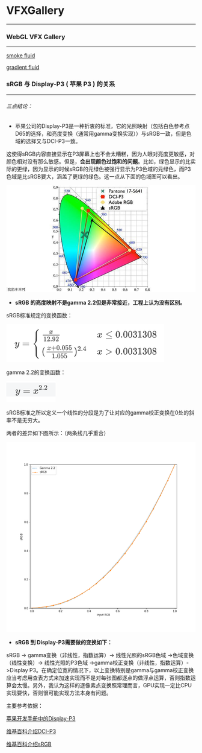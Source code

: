 # VFXGallery
***

### WebGL VFX Gallery

---

[smoke fluid](./sf.html)

[gradient fluid](./gf.html)

### sRGB 与 Display-P3 ( 苹果 P3 ) 的关系

---

###### 三点结论：

- 苹果公司的Display-P3是一种折衷的标准，它的光照映射（包括白色参考点D65的选择，和亮度变换（通常用gamma变换实现））与sRGB一致，但是色域的选择又与DCI-P3一致。


这使得sRGB内容直接显示在P3屏幕上也不会太糟糕，因为人眼对亮度更敏感，对颜色相对没有那么敏感。但是，**会出现颜色过饱和的问题**。比如，绿色显示的比实际的更绿，因为显示的时候sRGB的元绿色被强行显示为P3色域的元绿色，而P3色域是比sRGB要大，涵盖了更绿的绿色。这一点从下面的色域图可以看出。

![colorspace](./img/colorspace.jpg)

- **sRGB 的亮度映射不是gamma 2.2但是非常接近，工程上认为没有区别。**

sRGB标准规定的变换函数：

![sRGB_gamma](./img/sRGB_gamma.png)

gamma 2.2的变换函数：

![gamma22](./img/gamma22.png)

sRGB标准之所以定义一个线性的分段是为了让对应的gamma校正变换在0处的斜率不是无穷大。

两者的差异如下图所示：（两条线几乎重合）

![gamma](./img/gamma.png)

- **sRGB 到 Display-P3需要做的变换如下：**

sRGB -> gamma变换（非线性，指数运算）-> 线性光照的sRGB色域 ->色域变换（线性变换）-> 线性光照的P3色域  ->gamma校正变换（非线性，指数运算）->Display P3。在确定位宽的情况下，以上变换特别是gamma与gamma校正变换应当考虑用查表方式来加速实现而不是对每张图都逐点的做浮点运算，否则指数运算会太慢。另外，我认为这样的逐像素点变换照常理而言，GPU实现一定比CPU实现要快，否则很可能实现方法本身有问题。



主要参考依据：

[苹果开发手册中的Display-P3](https://developer.apple.com/documentation/coregraphics/cgcolorspace/1408916-displayp3)

[维基百科介绍DCI-P3](https://en.wikipedia.org/wiki/DCI-P3)

[维基百科介绍sRGB](https://en.wikipedia.org/wiki/SRGB)









